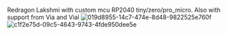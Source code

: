 Redragon Lakshmi with custom mcu RP2040 tiny/zero/pro_micro. Also with support from Via and Vial
![019d8955-14c7-474e-8d48-9822525e760f](https://github.com/user-attachments/assets/d3c92f32-fee3-4458-a16b-e324f03d8181)
![c1f2e75d-09c5-4643-9743-4fde950dee5e](https://github.com/user-attachments/assets/df9813ac-7160-47e1-ab33-ff83a11740e6)
